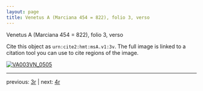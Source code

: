 ```yaml
---
layout: page
title: Venetus A (Marciana 454 = 822), folio 3, verso
---
```


Venetus A (Marciana 454 = 822), folio 3, verso

Cite this object as `urn:cite2:hmt:msA.v1:3v`.  The full image is linked to a citation tool you can use to cite regions of the image.

[![VA003VN_0505](http://www.homermultitext.org/iipsrv?IIIF=/project/homer/pyramidal/deepzoom/hmt/vaimg/2017a/VA003VN_0505.tif/full/800,/0/default.jpg)](http://www.homermultitext.org/ict2/?urn=urn:cite2:hmt:vaimg.2017a:VA003VN_0505) 

---

previous:  [3r](../3r/) | next: [4r](../4r/)